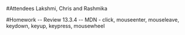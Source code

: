 #Attendees
Lakshmi, Chris and Rashmika

#Homework
-- Review 13.3.4
-- MDN - click, mouseenter, mouseleave, keydown, keyup, keypress, mousewheel